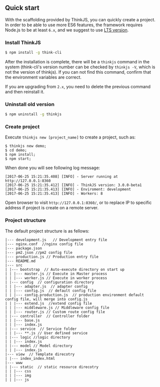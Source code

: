 ## Quick start

With the scaffolding provided by ThinkJS, you can quickly create a project. In order to be able to use more ES6 features, the framework requires Node.js to be at least `6.x`, and we suggest to use [LTS version](https://nodejs.org/en/download/).

### Install ThinkJS


```sh
$ npm install -g think-cli
```

After the installation is complete, there will be a `thinkjs` command in the system (think-cli's version number can be checked by `thinkjs -V`, which is not the version of thinkjs). If you can not find this command, confirm that the environment variables are correct.

If you are upgrading from `2.x`, you need to delete the previous command and then reinstall it.

### Uninstall old version

```sh
$ npm uninstall -g thinkjs
```

### Create project

Execute `thinkjs new [project_name]` to create a project, such as:

```
$ thinkjs new demo;
$ cd demo;
$ npm install; 
$ npm start; 
```

When done you will see following log message:

```
[2017-06-25 15:21:35.408] [INFO] - Server running at http://127.0.0.1:8360
[2017-06-25 15:21:35.412] [INFO] - ThinkJS version: 3.0.0-beta1
[2017-06-25 15:21:35.413] [INFO] - Enviroment: development
[2017-06-25 15:21:35.413] [INFO] - Workers: 8
```

Open browser to visit `http://127.0.0.1:8360/`, or to replace IP to specific address if project is create on a remote server.


### Project structure

The default project structure is as fellows:

```text
|--- development.js   // Development entry file
|--- nginx.conf  //nginx config file
|--- package.json
|--- pm2.json //pm2 config file
|--- production.js // Production entry file
|--- README.md
|--- src
| |--- bootstrap  // Auto-execute directory on start up
| | |--- master.js // Execute in Master process 
| | |--- worker.js // Execute in worker process
| |--- config  // configuration directory
| | |--- adapter.js  // adapter config
| | |--- config.js  // default config file
| | |--- config.production.js  // production environment default config file, will merge into config.js
| | |--- extend.js  //extend config file
| | |--- middleware.js // Middleware config file
| | |--- router.js // Custom route config file 
| |--- controller  // Controller folder
| | |--- base.js
| | |--- index.js
| |--- service  // Service folder
| | |--- **.js // User defined service
| |--- logic //logic directory
| | |--- index.js
| |--- model // Model directory
| | |--- index.js
|--- view  // Template direcotry
| |--- index_index.html
|--- www
| |--- static  // static resource direcotry
| | |--- css
| | |--- img
| | |--- js
```
